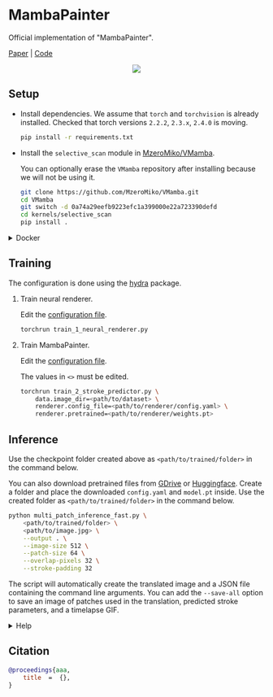 
# MambaPainter

Official implementation of "MambaPainter".

[Paper]() | [Code](https://github.com/STomoya/MambaPainter)

<div align="center">
    <img src="assets/results.png">
</div>

## Setup

- Install dependencies. We assume that `torch` and `torchvision` is already installed. Checked that torch versions `2.2.2`, `2.3.x`, `2.4.0` is moving.

    ```sh
    pip install -r requirements.txt
    ```

- Install the `selective_scan` module in [MzeroMiko/VMamba](https://github.com/MzeroMiko/VMamba).

    You can optionally erase the `VMamba` repository after installing because we will not be using it.

    ```sh
    git clone https://github.com/MzeroMiko/VMamba.git
    cd VMamba
    git switch -d 0a74a29eefb9223efc1a399000e22a723390defd
    cd kernels/selective_scan
    pip install .
    ```

<details>
<summary>Docker</summary>

We provide the docker compose files that reproduce the environment used to train the models.

- First, setup the `DATASET_DIR` in [`.env`](./.env) to the dataset directory.

- Build image.

    ```sh
    docker compose build
    ```
</details>


## Training

The configuration is done using the [hydra](https://hydra.cc/) package.

1. Train neural renderer.

    Edit the [configuration file](./config/renderer.yaml).

    ```sh
    torchrun train_1_neural_renderer.py
    ```

2. Train MambaPainter.

    Edit the [configuration file](./config/predictor.yaml).

    The values in `<>` must be edited.

    ```sh
    torchrun train_2_stroke_predictor.py \
        data.image_dir=<path/to/dataset> \
        renderer.config_file=<path/to/renderer/config.yaml> \
        renderer.pretrained=<path/to/renderer/weights.pt>
    ```

## Inference

Use the checkpoint folder created above as `<path/to/trained/folder>` in the command below.

You can also download pretrained files from [GDrive]() or [Huggingface](). Create a folder and place the downloaded `config.yaml` and `model.pt` inside. Use the created folder as `<path/to/trained/folder>` in the command below.


```sh
python multi_patch_inference_fast.py \
    <path/to/trained/folder> \
    <path/to/image.jpg> \
    --output . \
    --image-size 512 \
    --patch-size 64 \
    --overlap-pixels 32 \
    --stroke-padding 32
```

The script will automatically create the translated image and a JSON file containing the command line arguments. You can add the `--save-all` option to save an image of patches used in the translation, predicted stroke parameters, and a timelapse GIF.

<details>
<summary>Help</summary>

```sh
$ python multi_patch_inference_fast.py --help
usage: multi_patch_inference_fast.py [-h] [--output OUTPUT] [--params PARAMS] [--image-size IMAGE_SIZE] [--patch-size PATCH_SIZE] [--overlap-pixels OVERLAP_PIXELS]
                                     [--stroke-padding STROKE_PADDING] [--batch-size BATCH_SIZE] [--merge-every MERGE_EVERY] [--save-timelapse] [--gif-optimize]
                                     [--gif-duration GIF_DURATION] [--gif-loop GIF_LOOP] [--save-parameters] [--save-patches] [--save-all]
                                     model_folder input

positional arguments:
  model_folder          Path to the folder of saved checkpoints.
  input                 Input filename.

options:
  -h, --help            show this help message and exit
  --output OUTPUT, -o OUTPUT
                        Output results to.
  --params PARAMS       Path to saved parameters.
  --image-size IMAGE_SIZE, -is IMAGE_SIZE
                        Output image size.
  --patch-size PATCH_SIZE, -ps PATCH_SIZE
                        Size of each image patch. The patch size is `--patch-size + --overlap-pixels`
  --overlap-pixels OVERLAP_PIXELS, -op OVERLAP_PIXELS
                        Overlapping pixels. The patch size is `--patch-size + --overlap-pixels`
  --stroke-padding STROKE_PADDING, -sp STROKE_PADDING
                        Number of pixels to pad to the rendering image size.
  --batch-size BATCH_SIZE, -bs BATCH_SIZE
                        Batch size.
  --merge-every MERGE_EVERY
                        Render n strokes to an image per merging.
  --save-timelapse      Save a timelapse as a GIF file.
  --gif-optimize
  --gif-duration GIF_DURATION
  --gif-loop GIF_LOOP
  --save-parameters     Save predicted parameters. Useful when you want to quickly recreate the timelapse GIF.
  --save-patches        Save image patches used to render the output.
  --save-all            Trigger all saving flags, for peaple who are too lazy.
```
</details>

## Citation

```bibtex
@proceedings{aaa,
    title  =  {},
}
```
